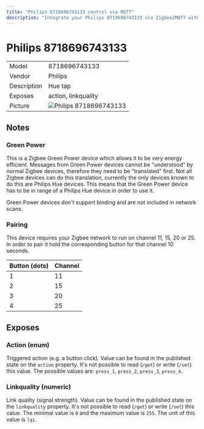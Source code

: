 ```yaml
---
title: "Philips 8718696743133 control via MQTT"
description: "Integrate your Philips 8718696743133 via Zigbee2MQTT with whatever smart home infrastructure you are using without the vendors bridge or gateway."
---
```


<!-- !!!! -->
<!-- ATTENTION: This file is auto-generated through docgen! -->
<!-- You can only edit the "## Notes"-Section. -->
<!-- !!!! -->

# Philips 8718696743133

|     |     |
|-----|-----|
| Model | 8718696743133  |
| Vendor  | Philips  |
| Description | Hue tap |
| Exposes | action, linkquality |
| Picture | ![Philips 8718696743133](https://psi-4ward.github.io/zigbee2mqtt-docs/images/devices/8718696743133.jpg) |


## Notes


### Green Power
This is a Zigbee Green Power device which allows it to be very energy efficient.
Messages from Green Power devices cannot be "understood" by normal Zigbee devices, therefore they need to be "translated" first.
Not all Zigbee devices can do this translation, currently the only devices known to do this are Philips Hue devices. This means that the Green Power device has to be in range of a Philips Hue device in order to use it.

Green Power devices don't support binding and are not included in network scans.

### Pairing
This device requires your Zigbee network to run on channel 11, 15, 20 or 25. In order to pair it hold the corresponding button for that channel 10 seconds.

| Button (dots) | Channel |
|-|-|
| 1 | 11 |
| 2 | 15 |
| 3 | 20 |
| 4 | 25 |



## Exposes

### Action (enum)
Triggered action (e.g. a button click).
Value can be found in the published state on the `action` property.
It's not possible to read (`/get`) or write (`/set`) this value.
The possible values are: `press_1`, `press_2`, `press_3`, `press_4`.

### Linkquality (numeric)
Link quality (signal strength).
Value can be found in the published state on the `linkquality` property.
It's not possible to read (`/get`) or write (`/set`) this value.
The minimal value is `0` and the maximum value is `255`.
The unit of this value is `lqi`.

